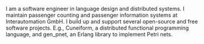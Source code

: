 I am a software engineer in language design and distributed systems. I maintain passenger counting and passenger information systems at Interautomation GmbH. I build up and support several open-source and free software projects. E.g., Cuneiform, a distributed functional programming language, and gen_pnet, an Erlang library to implement Petri nets.

<!--
**joergen7/joergen7** is a ✨ _special_ ✨ repository because its `README.md` (this file) appears on your GitHub profile.

Here are some ideas to get you started:

- 🔭 I’m currently working on ...
- 🌱 I’m currently learning ...
- 👯 I’m looking to collaborate on ...
- 🤔 I’m looking for help with ...
- 💬 Ask me about ...
- 📫 How to reach me: ...
- 😄 Pronouns: ...
- ⚡ Fun fact: ...
-->
